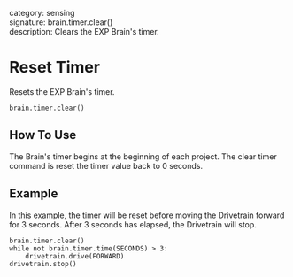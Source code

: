 category: sensing  
signature: brain.timer.clear()  
description: Clears the EXP Brain's timer.

# Reset Timer
Resets the EXP Brain's timer.

```don 
brain.timer.clear()
```

## How To Use

The Brain's timer begins at the beginning of each project. The clear timer command is reset the timer value back to 0 seconds.

## Example

In this example, the timer will be reset before moving the Drivetrain forward for 3 seconds. After 3 seconds has elapsed, the Drivetrain will stop.

```don
brain.timer.clear()
while not brain.timer.time(SECONDS) > 3:
    drivetrain.drive(FORWARD)
drivetrain.stop()
```
	
<advanced>
</advanced>
